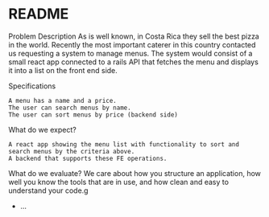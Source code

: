 # README

Problem Description
As is well known, in Costa Rica they sell the best pizza in the world. Recently the most important caterer in this country contacted us requesting a system to manage menus. The system would consist of a small react app connected to a rails API that fetches the menu and displays it into a list on the front end side.

Specifications

    A menu has a name and a price.
    The user can search menus by name.
    The user can sort menus by price (backend side)


What do we expect?

    A react app showing the menu list with functionality to sort and search menus by the criteria above.
    A backend that supports these FE operations.


What do we evaluate?
We care about how you structure an application, how well you know the tools that are in use, and how clean and easy to understand your code.g

* ...
